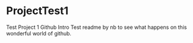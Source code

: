 # ProjectTest1
Test Project 1 Github Intro
Test readme by nb to see what happens on this wonderful
world of github.
